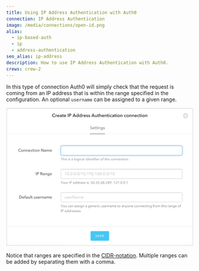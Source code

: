 ```yaml
---
title: Using IP Address Authentication with Auth0
connection: IP Address Authentication
image: /media/connections/open-id.png
alias:
  - ip-based-auth
  - ip
  - address-authentication
seo_alias: ip-address
description: How to use IP Address Authentication with Auth0.
crews: crew-2
---
```


In this type of connection Auth0 will simply check that the request is coming from an IP address that is within the range specified in the configuration. An optional `username` can be assigned to a given range.

![](/media/articles/connections/enterprise/ip-address/ip.png)

Notice that ranges are specified in the [CIDR-notation](http://en.wikipedia.org/wiki/Classless_Inter-Domain_Routing). Multiple ranges can be added by separating them with a comma.
